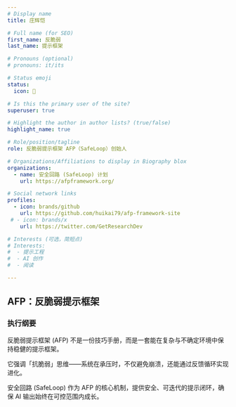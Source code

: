 ```yaml
---
# Display name
title: 庄辉恺

# Full name (for SEO)
first_name: 反脆弱
last_name: 提示框架

# Pronouns (optional)
# pronouns: it/its

# Status emoji
status:
  icon: 📄

# Is this the primary user of the site?
superuser: true

# Highlight the author in author lists? (true/false)
highlight_name: true

# Role/position/tagline
role: 反脆弱提示框架 AFP（SafeLoop）创始人

# Organizations/Affiliations to display in Biography blox
organizations:
  - name: 安全回路 (SafeLoop) 计划
    url: https://afpframework.org/

# Social network links
profiles:
  - icon: brands/github
    url: https://github.com/huikai79/afp-framework-site
 # - icon: brands/x
    url: https://twitter.com/GetResearchDev

# Interests (可选，简短点)
# Interests:
#  - 提示工程
#  - AI 创作
#  - 阅读

---
```


## AFP：反脆弱提示框架
### 执行纲要

反脆弱提示框架 (AFP) 不是一份技巧手册，而是一套能在复杂与不确定环境中保持稳健的提示框架。  

它强调「抗脆弱」思维——系统在承压时，不仅避免崩溃，还能通过反馈循环实现进化。  

安全回路 (SafeLoop) 作为 AFP 的核心机制，提供安全、可迭代的提示闭环，确保 AI 输出始终在可控范围内成长。
